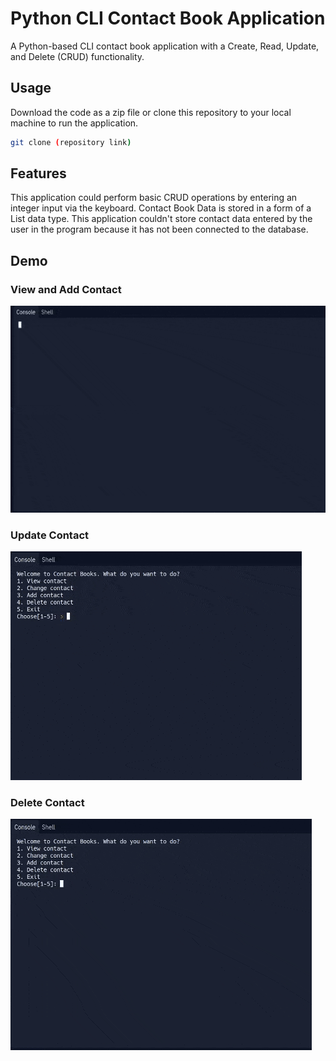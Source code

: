 # Python CLI Contact Book Application

A Python-based CLI contact book application with a Create, Read, Update, and Delete (CRUD) functionality.

## Usage

Download the code as a zip file or clone this repository to your local machine to run the application.

```bash
git clone (repository link)
```

## Features

This application could perform basic CRUD operations by entering an integer input via the keyboard. Contact Book Data is stored in a form of a List data type. This application couldn't store contact data entered by the user in the program because it has not been connected to the database.

## Demo

### View and Add Contact
![](https://github.com/sdmalfian/python-contact-book/blob/main/demo/view_add.gif)

### Update Contact
![](https://github.com/sdmalfian/python-contact-book/blob/main/demo/update.gif)

### Delete Contact
![](https://github.com/sdmalfian/python-contact-book/blob/main/demo/delete.gif)
